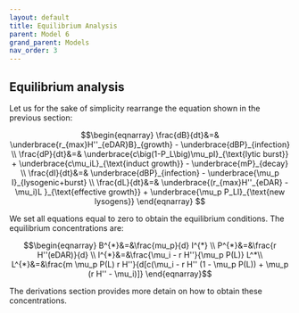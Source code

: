 ```yaml
---
layout: default
title: Equilibrium Analysis
parent: Model 6
grand_parent: Models
nav_order: 3
---
```


## Equilibrium analysis

Let us for the sake of simplicity rearrange the equation shown in the previous section:

$$\begin{eqnarray}  
\frac{dB}{dt}&=& \underbrace{r_{max}H''_{eDAR}B}_{growth} - \underbrace{dBP}_{infection} \\         
\frac{dP}{dt}&=& \underbrace{c\big(1-P_L\big)\mu_pI}_{\text{lytic burst}} +
\underbrace{c\mu_iL}_{\text{induct growth}} - \underbrace{mP}_{decay} \\                         
\frac{dI}{dt}&=& \underbrace{dBP}_{infection} - \underbrace{\mu_p I}_{lysogenic+burst} \\  
\frac{dL}{dt}&=& \underbrace{(r_{max}H''_{eDAR} - \mu_i)L }_{\text{effective growth}} +  \underbrace{\mu_p P_LI}_{\text{new lysogens}} 
\end{eqnarray} $$

We set all equations equal to zero to obtain the equilibrium conditions. The equilibrium concentrations are:

$$\begin{eqnarray}
B^{*}&=&\frac{mu_p}{d} I^{*} \\
P^{*}&=&\frac{r H''(eDAR)}{d} \\
I^{*}&=&\frac{\mu_i - r H''}{\mu_p P(L)} L^*\\
L^{*}&=&\frac{m \mu_p P(L) r H''}{d[c(\mu_i - r H'' (1 - \mu_p P(L)) + \mu_p (r H'' - \mu_i)]}
\end{eqnarray}$$


The derivations section provides more detain on how to obtain these concentrations.




 
